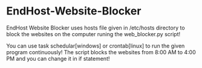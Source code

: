 # EndHost-Website-Blocker
EndHost Website Blocker uses hosts file given in /etc/hosts directory to block the websites on the computer runing the web_blocker.py script!

You can use task schedular[windows] or crontab[linux] to run the given program continuously!
The script blocks the websites from 8:00 AM to 4:00 PM and you can change it in if statement!
